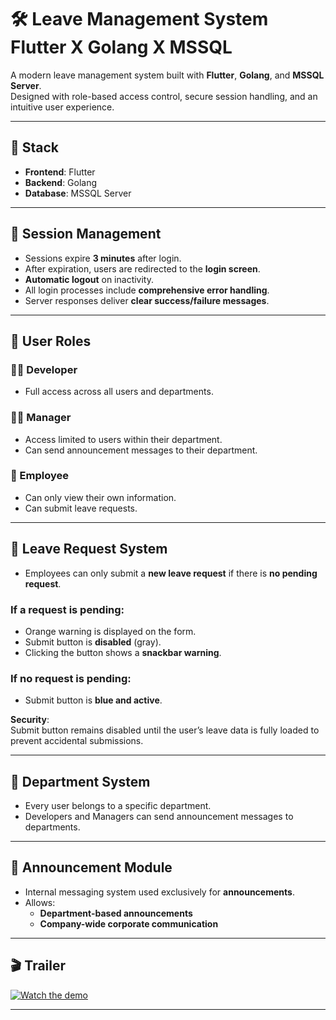 # 🛠️ Leave Management System Flutter X Golang X MSSQL

A modern leave management system built with **Flutter**, **Golang**, and **MSSQL Server**.  
Designed with role-based access control, secure session handling, and an intuitive user experience.

---

## 🚀 Stack

- **Frontend**: Flutter  
- **Backend**: Golang  
- **Database**: MSSQL Server

---

## 🔐 Session Management

- Sessions expire **3 minutes** after login.  
- After expiration, users are redirected to the **login screen**.  
- **Automatic logout** on inactivity.  
- All login processes include **comprehensive error handling**.  
- Server responses deliver **clear success/failure messages**.

---

## 👥 User Roles

### 👨‍💻 Developer
- Full access across all users and departments.

### 👩‍💼 Manager
- Access limited to users within their department.  
- Can send announcement messages to their department.

### 👤 Employee
- Can only view their own information.  
- Can submit leave requests.

---

## 📆 Leave Request System

- Employees can only submit a **new leave request** if there is **no pending request**.

### If a request is pending:
- Orange warning is displayed on the form.  
- Submit button is **disabled** (gray).  
- Clicking the button shows a **snackbar warning**.

### If no request is pending:
- Submit button is **blue and active**.

**Security**:  
Submit button remains disabled until the user’s leave data is fully loaded to prevent accidental submissions.

---

## 🏢 Department System

- Every user belongs to a specific department.  
- Developers and Managers can send announcement messages to departments.

---

## 💬 Announcement Module

- Internal messaging system used exclusively for **announcements**.
- Allows:
  - **Department-based announcements**
  - **Company-wide corporate communication**

---

## 🎬 Trailer

[![Watch the demo](https://img.youtube.com/vi/YFxJGhBSA8o/hqdefault.jpg)](https://www.youtube.com/watch?v=YFxJGhBSA8o)

---

